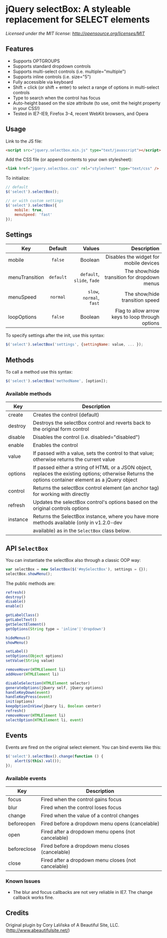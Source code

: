 # jQuery selectBox: A styleable replacement for SELECT elements

_Licensed under the MIT license: http://opensource.org/licenses/MIT_

## Features

* Supports OPTGROUPS
* Supports standard dropdown controls
* Supports multi-select controls (i.e. multiple="multiple")
* Supports inline controls (i.e. size="5")
* Fully accessible via keyboard
* Shift + click (or shift + enter) to select a range of options in multi-select controls
* Type to search when the control has focus
* Auto-height based on the size attribute (to use, omit the height property in your CSS!)
* Tested in IE7-IE9, Firefox 3-4, recent WebKit browsers, and Opera


## Usage

Link to the JS file:

```html
<script src="jquery.selectbox.min.js" type="text/javascript"></script>
```

Add the CSS file (or append contents to your own stylesheet):

```html
<link href="jquery.selectbox.css" rel="stylesheet" type="text/css" />
```

To initialize:

```javascript
// default
$('select').selectBox();

// or with custom settings
$('select').selectBox({
    mobile: true,
    menuSpeed: 'fast'
});
```

## Settings

| Key            | Default       | Values                     |  Description                                     |
| ---------------|:-------------:|---------------------------:|-------------------------------------------------:|
| mobile         | `false`       | Boolean                    | Disables the widget for mobile devices           |
| menuTransition | `default`     | `default`, `slide`, `fade` | The show/hide transition for dropdown menus      |
| menuSpeed      | `normal`      | `slow`, `normal`, `fast`   | The show/hide transition speed                   |
| loopOptions    | `false`       | Boolean                    | Flag to allow arrow keys to loop through options |


To specify settings after the init, use this syntax:

```javascript
$('select').selectBox('settings', {settingName: value, ... });
```

## Methods

To call a method use this syntax:

```javascript
$('select').selectBox('methodName', [option]);
```

### Available methods


| Key            | Description                                                                                   |
| ---------------|-----------------------------------------------------------------------------------------------|
| create         | Creates the control (default)                                                                 |
| destroy        | Destroys the selectBox control and reverts back to the original form control                  |
| disable        | Disables the control (i.e. disabled="disabled")                                               |
| enable         | Enables the control                                                                           |
| value          | If passed with a value, sets the control to that value; otherwise returns the current value   |
| options        | If passed either a string of HTML or a JSON object, replaces the existing options; otherwise Returns the options container element as a jQuery object |
| control        | Returns the selectBox control element (an anchor tag) for working with directly               |
| refresh        | Updates the selectBox control's options based on the original controls options                |
| instance       | Returns the SelectBox instance, where you have more methods available (only in v1.2.0-dev     |
                 | available) as in the `SelectBox` class below.                                                 |

## API `SelectBox`

You can instantiate the selectBox also through a classic OOP way:

```javascript
var selectBox = new SelectBox($('#mySelectBox'), settings = {});
selectBox.showMenu();
```

The public methods are:

```javascript
refresh()
destroy()
disable()
enable()

getLabelClass()
getLabelText()
getSelectElement()
getOptions(String type = 'inline'|'dropdown')

hideMenus()
showMenu()

setLabel()
setOptions(Object options)
setValue(String value)

removeHover(HTMLElement li)
addHover(HTMLElement li)

disableSelection(HTMLElement selector)
generateOptions(jQuery self, jQuery options)
handleKeyDown(event)
handleKeyPress(event)
init(options)
keepOptionInView(jQuery li, Boolean center)
refresh()
removeHover(HTMLElement li)
selectOption(HTMLElement li, event)
```

## Events

Events are fired on the original select element. You can bind events like this:

```javascript
$('select').selectBox().change(function () {
    alert($(this).val());
});
```

### Available events

| Key            | Description                                                                                   |
| ---------------|-----------------------------------------------------------------------------------------------|
| focus          | Fired when the control gains focus                                                            |
| blur           | Fired when the control loses focus                                                            |
| change         | Fired when the value of a control changes                                                     |
| beforeopen     | Fired before a dropdown menu opens (cancelable)                                               |
| open           | Fired after a dropdown menu opens (not cancelable)                                            |
| beforeclose    | Fired before a dropdown menu closes (cancelable)                                              |
| close          | Fired after a dropdown menu closes (not cancelable)                                           |

### Known Issues

* The blur and focus callbacks are not very reliable in IE7. The change callback works fine.

## Credits

Original plugin by Cory LaViska of A Beautiful Site, LLC. (http://www.abeautifulsite.net/)